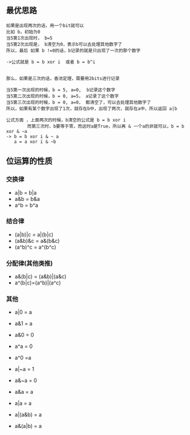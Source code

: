 ## 最优思路
    如果是出现两次的话，用一个bit就可以
    比如 b，初始为0
    当5第1次出现时， b=5
    当5第2次出现是， b清空为0，表示b可以去处理其他数字了
    所以，最后 如果 b !=0的话，b记录的就是只出现了一次的那个数字
    
    ->公式就是 b = b xor i  或者 b = b^i


    那么，如果是三次的话，香浓定理，需要用2bits进行记录

    当5第一次出现的时候，b = 5, a=0,  b记录这个数字
    当5第二次出现的时候，b = 0, a=5， a记录了这个数字
    当5第三次出现的时候，b = 0, a=0， 都清空了，可以去处理其他数字了
    所以，如果有某个数字出现了1次，就存在b中，出现了两次，就存在a中，所以返回 a|b

    公式方面 ，上面两次的时候，b清空的公式是 b = b xor i
            而第三次时，b要等于零，而这时a是True，所以再 & 一个a的非就可以，b = b xor & ~a
    -> b = b xor i & ~ a
       a = a xor i & ~b



## 位运算的性质

### 交换律 
- a|b = b|a
- a&b = b&a
- a^b = b^a

### 结合律
- (a|b)|c = a|(b|c)
- (a&b)&c = a&(b&c)
- (a^b)^c = a^(b^c)

### 分配律(其他类推)
- a&(b|c) = (a&b)|(a&c)
- a^(b|c)=(a^b)|(a^c)

### 其他
- a|0 = a
- a&1 = a
- a&0 = 0

- a^a = 0
- a^0 =a

- a|~a = 1
- a&~a = 0
- a&a = a
- a|a = a

- a|(a&b) = a
- a&(a|b) = a
